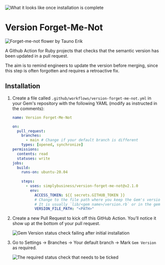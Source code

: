 ![What it looks like once installation is complete](images/what-it-looks-like-failing.png)

# Version Forget-Me-Not

![Forget-me-not flower by Tauno Erik](images/flower.jpg)

A Github Action for Ruby projects that checks that the semantic version has been updated in a pull request.

The aim is to remind engineers to update the version before merging, since this step is often forgotten and requires a retroactive fix.

## Installation

1. Create a file called `.github/workflows/version-forget-me-not.yml` in your Gem's repository with the following YAML (modify as instructed in the comments):

   ```yaml
   name: Version Forget-Me-Not
   
   on:
     pull_request:
       branches:
         - main # Change if your default branch is different
       types: [opened, synchronize]
   permissions:
     contents: read
     statuses: write
   jobs:
     build:
       runs-on: ubuntu-20.04
      
       steps:
         - uses: simplybusiness/version-forget-me-not@v2.1.0
           env:
             ACCESS_TOKEN: ${{ secrets.GITHUB_TOKEN }}
             # Change to the file path where you keep the Gem's version.
             # It is usually `lib/<gem name>/version.rb` or in the gemspec file.
             VERSION_FILE_PATH: "<PATH>"
   
   ```

1. Create a new Pull Request to kick off this GitHub Action. You’ll notice it show up at the bottom of your pull request.

   ![Gem Version status check failing after initial installation](images/after-initial-installation.png)

1. Go to Settings → Branches → Your default branch → Mark `Gem Version` as required.

   ![The required status check that needs to be ticked](images/required-status-checks.png)

